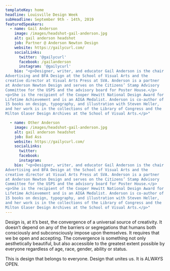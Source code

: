 ```yaml
---
templateKey: home
headline: Louisville Design Week
subHeadline: September 9th - 14th, 2019
featuredSpeakers:
  - name: Gail Anderson
    image: /images/headshot-gail-anderson.jpg
    alt: gail anderson headshot
    job: Partner @ Anderson Newton Design
    website: https://gailycurl.com/
    socialLinks:
      twitter: '@gailycurl'
      facebook: /gailanderson
      instagram: '@gailycurl'
    bio: "<p>Designer, writer, and educator Gail Anderson is the chair of BFA
Advertising and BFA Design at the School of Visual Arts and the
creative director at Visual Arts Press at SVA. Anderson is a partner
at Anderson Newton Design and serves on the Citizens’ Stamp Advisory
Committee for the USPS and the advisory board for Poster House.</p>
<p>She is the recipient of the Cooper Hewitt National Design Award for
Lifetime Achievement and is an AIGA Medalist. Anderson is co-author of
15 books on design, typography, and illustration with Steven Heller,
and her work is in the collections of the Library of Congress and the
Milton Glaser Design Archives at the School of Visual Arts.</p>"

  - name: Other Anderson
    image: /images/headshot-gail-anderson.jpg
    alt: gail anderson headshot
    job: Bad Ass
    website: https://gailycurl.com/
    socialLinks:
      twitter:
      facebook:
      instagram:
    bio: "<p>Designer, writer, and educator Gail Anderson is the chair of BFA
Advertising and BFA Design at the School of Visual Arts and the
creative director at Visual Arts Press at SVA. Anderson is a partner
at Anderson Newton Design and serves on the Citizens’ Stamp Advisory
Committee for the USPS and the advisory board for Poster House.</p>
<p>She is the recipient of the Cooper Hewitt National Design Award for
Lifetime Achievement and is an AIGA Medalist. Anderson is co-author of
15 books on design, typography, and illustration with Steven Heller,
and her work is in the collections of the Library of Congress and the
Milton Glaser Design Archives at the School of Visual Arts.</p>"
---
```


Design is, at it’s best, the convergence of a universal source of
creativity. It doesn’t depend on any of the barriers or segregations
that humans both consciously and subconsciously impose upon
themselves. It requires that we be open and accepting. The convergence
is something not only aesthetically beautiful, but also accessible to
the greatest extent possible by everyone regardless of age, race,
gender, ability or status.

This is design that belongs to everyone. Design that unites us. It is
ALWAYS OPEN.
